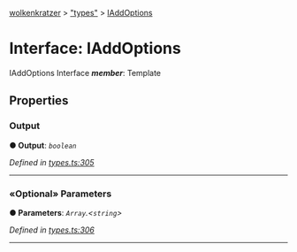 [wolkenkratzer](../README.md) > ["types"](../modules/_types_.md) > [IAddOptions](../interfaces/_types_.iaddoptions.md)



# Interface: IAddOptions


IAddOptions Interface
*__member__*: Template



## Properties
<a id="output"></a>

###  Output

**●  Output**:  *`boolean`* 

*Defined in [types.ts:305](https://github.com/arminhammer/wolkenkratzer/blob/77659cc/src/types.ts#L305)*





___

<a id="parameters"></a>

### «Optional» Parameters

**●  Parameters**:  *`Array`.<`string`>* 

*Defined in [types.ts:306](https://github.com/arminhammer/wolkenkratzer/blob/77659cc/src/types.ts#L306)*





___


